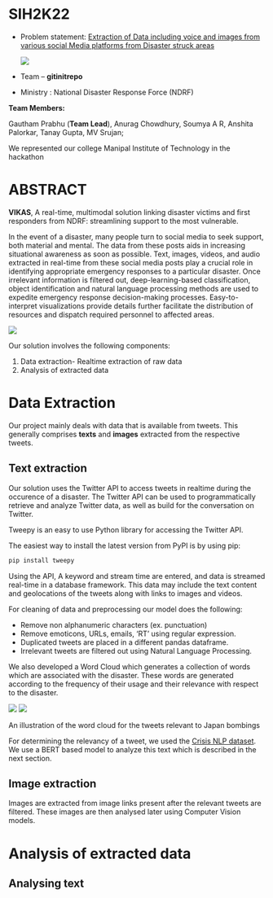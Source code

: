 # SIH2K22

- Problem statement: [Extraction of Data including voice and images from various social Media platforms from Disaster struck areas](https://vikas-066f8f.webflow.io/)

    <img src = "https://education21.in/wp-content/uploads/2022/02/sih.png">

- Team – <b>gitinitrepo</b>
- Ministry : National Disaster Response Force (NDRF)

<b>Team Members:</b>

Gautham Prabhu (<b>Team Lead</b>), Anurag Chowdhury, Soumya A R, Anshita Palorkar, Tanay Gupta, MV Srujan;

We represented our college Manipal Institute of Technology in the hackathon

# ABSTRACT

<b>VIKAS</b>, A real-time, multimodal solution linking disaster victims and first responders from NDRF: streamlining support to the most vulnerable.

In the event of a disaster, many people turn to social media to seek support, both material and mental. The data from these posts aids in increasing situational awareness as soon as possible. Text, images, videos, and audio extracted in real-time from these social media posts play a crucial role in identifying appropriate emergency responses to a particular disaster. Once irrelevant information is filtered out, deep-learning-based classification, object identification and natural language processing methods are used to expedite emergency response decision-making
processes. Easy-to-interpret visualizations provide details further facilitate the distribution of resources and dispatch required personnel to affected areas.

<img src="https://i.imgur.com/78tP0Gk.png"> 

Our solution involves the following components:

1) Data extraction- Realtime extraction of raw data 
2) Analysis of extracted data
   
# Data Extraction

Our project mainly deals with data that is available from tweets. This generally comprises <b>texts</b> and <b>images</b> extracted from the respective tweets.

## Text extraction
Our solution uses the Twitter API to access tweets in realtime during the occurence of a disaster. The Twitter API can be used to programmatically retrieve and analyze Twitter data, as well as build for the conversation on Twitter.

Tweepy is an easy to use Python library for accessing the Twitter API. 

The easiest way to install the latest version from PyPI is by using pip:

```bash
pip install tweepy
```

Using the API, A keyword and stream time are entered, and data is streamed real-time in a database framework. This data may include the text content and geolocations of the tweets along with links to images and videos.

For cleaning of data and preprocessing our model does the following:

- Remove non alphanumeric characters (ex. punctuation)
- Remove emoticons, URLs, emails, ‘RT’ using regular expression.
- Duplicated tweets are placed in a different pandas dataframe.
- Irrelevant tweets are filtered out using Natural Language Processing.

We also developed a Word Cloud which generates a collection of words which are associated with the disaster. These words are generated according to the frequency of their usage and their relevance with respect to the disaster.

<img src="https://i.imgur.com/wEtRtGh.png"> 


<img src="https://i.imgur.com/oLqYSNT.png"> 

An illustration of the word cloud for the tweets relevant to Japan bombings 


For determining the relevancy of a tweet, we used the [Crisis NLP dataset](https://crisisnlp.qcri.org/). We use a BERT based model to analyze this text which is described in the next section.

## Image extraction

Images are extracted from image links present after the relevant tweets are filtered. These images are then analysed later using Computer Vision models.


# Analysis of extracted data


## Analysing text







